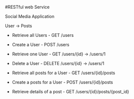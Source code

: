 #RESTful web Service

Social Media Application

User -> Posts

- Retrieve all Users	- GET /users
- Create a User 		- POST /users
- Retrieve one User		- GET /users/{id} -> /users/1
- Delete a User 		- DELETE /users/{id} -> /users/1

- Retrieve all posts for a User		- GET /users/{id}/posts
- Create a posts for a User			- POST /users/{id}/posts
- Retrieve details of a post		- GET /users/{id}/posts/{post_id}

